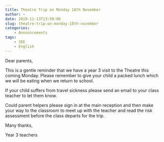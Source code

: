 ```yaml
---
title: Theatre Trip on Monday 18th November
author: ~
date: 2019-11-13T13:59:00
slug: theatre-trip-on-monday-18th-november
categories:
    - Announcements
tags:
    - 3EE
    - English
---
```


Dear parents,

This is a gentle reminder that we have a year 3 visit to the Theatre this coming Monday. Please remember to give your child a packed lunch which we will be eating when we return to school. 

If your child suffers from travel sickness please send an email to your class teacher to let them know.

Could parent helpers please sign in at the main reception and then make your way to the classroom to meet up with the teacher and read the risk assessment before the class departs for the trip.

Many thanks,

Year 3 teachers
